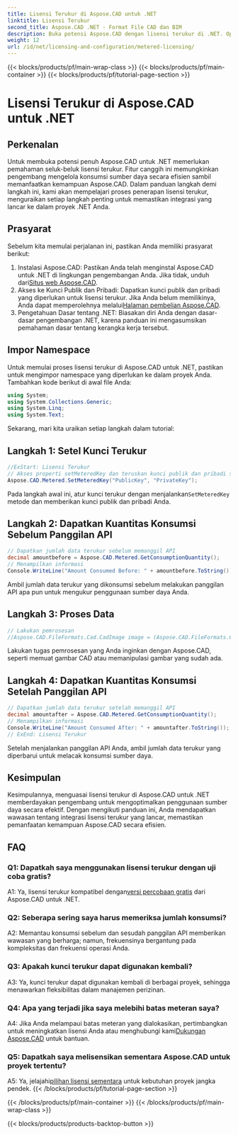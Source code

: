 ```yaml
---
title: Lisensi Terukur di Aspose.CAD untuk .NET
linktitle: Lisensi Terukur
second_title: Aspose.CAD .NET - Format File CAD dan BIM
description: Buka potensi Aspose.CAD dengan lisensi terukur di .NET. Optimalkan penggunaan sumber daya dengan lancar. Jelajahi panduan langkah demi langkah kami.
weight: 12
url: /id/net/licensing-and-configuration/metered-licensing/
---
```


{{< blocks/products/pf/main-wrap-class >}}
{{< blocks/products/pf/main-container >}}
{{< blocks/products/pf/tutorial-page-section >}}

# Lisensi Terukur di Aspose.CAD untuk .NET

## Perkenalan

Untuk membuka potensi penuh Aspose.CAD untuk .NET memerlukan pemahaman seluk-beluk lisensi terukur. Fitur canggih ini memungkinkan pengembang mengelola konsumsi sumber daya secara efisien sambil memanfaatkan kemampuan Aspose.CAD. Dalam panduan langkah demi langkah ini, kami akan mempelajari proses penerapan lisensi terukur, menguraikan setiap langkah penting untuk memastikan integrasi yang lancar ke dalam proyek .NET Anda.

## Prasyarat

Sebelum kita memulai perjalanan ini, pastikan Anda memiliki prasyarat berikut:
1.  Instalasi Aspose.CAD: Pastikan Anda telah menginstal Aspose.CAD untuk .NET di lingkungan pengembangan Anda. Jika tidak, unduh dari[Situs web Aspose.CAD](https://releases.aspose.com/cad/net/).
2.  Akses ke Kunci Publik dan Pribadi: Dapatkan kunci publik dan pribadi yang diperlukan untuk lisensi terukur. Jika Anda belum memilikinya, Anda dapat memperolehnya melalui[Halaman pembelian Aspose.CAD](https://purchase.aspose.com/buy).
3. Pengetahuan Dasar tentang .NET: Biasakan diri Anda dengan dasar-dasar pengembangan .NET, karena panduan ini mengasumsikan pemahaman dasar tentang kerangka kerja tersebut.

## Impor Namespace

Untuk memulai proses lisensi terukur di Aspose.CAD untuk .NET, pastikan untuk mengimpor namespace yang diperlukan ke dalam proyek Anda. Tambahkan kode berikut di awal file Anda:
```csharp
using System;
using System.Collections.Generic;
using System.Linq;
using System.Text;
```

Sekarang, mari kita uraikan setiap langkah dalam tutorial:

## Langkah 1: Setel Kunci Terukur

```csharp
//ExStart: Lisensi Terukur
// Akses properti setMeteredKey dan teruskan kunci publik dan pribadi sebagai parameter
Aspose.CAD.Metered.SetMeteredKey("PublicKey", "PrivateKey");
```

 Pada langkah awal ini, atur kunci terukur dengan menjalankan`SetMeteredKey` metode dan memberikan kunci publik dan pribadi Anda.

## Langkah 2: Dapatkan Kuantitas Konsumsi Sebelum Panggilan API

```csharp
// Dapatkan jumlah data terukur sebelum memanggil API
decimal amountbefore = Aspose.CAD.Metered.GetConsumptionQuantity();
// Menampilkan informasi
Console.WriteLine("Amount Consumed Before: " + amountbefore.ToString());
```

Ambil jumlah data terukur yang dikonsumsi sebelum melakukan panggilan API apa pun untuk mengukur penggunaan sumber daya Anda.

## Langkah 3: Proses Data

```csharp
// Lakukan pemrosesan
//Aspose.CAD.FileFormats.Cad.CadImage image = (Aspose.CAD.FileFormats.Cad.CadImage)Aspose.CAD.Image.load("BlockRefDgn.dwg");
```

Lakukan tugas pemrosesan yang Anda inginkan dengan Aspose.CAD, seperti memuat gambar CAD atau memanipulasi gambar yang sudah ada.

## Langkah 4: Dapatkan Kuantitas Konsumsi Setelah Panggilan API

```csharp
// Dapatkan jumlah data terukur setelah memanggil API
decimal amountafter = Aspose.CAD.Metered.GetConsumptionQuantity();
// Menampilkan informasi
Console.WriteLine("Amount Consumed After: " + amountafter.ToString());
// ExEnd: Lisensi Terukur
```

Setelah menjalankan panggilan API Anda, ambil jumlah data terukur yang diperbarui untuk melacak konsumsi sumber daya.

## Kesimpulan

Kesimpulannya, menguasai lisensi terukur di Aspose.CAD untuk .NET memberdayakan pengembang untuk mengoptimalkan penggunaan sumber daya secara efektif. Dengan mengikuti panduan ini, Anda mendapatkan wawasan tentang integrasi lisensi terukur yang lancar, memastikan pemanfaatan kemampuan Aspose.CAD secara efisien.

## FAQ

### Q1: Dapatkah saya menggunakan lisensi terukur dengan uji coba gratis?

 A1: Ya, lisensi terukur kompatibel dengan[versi percobaan gratis](https://releases.aspose.com/) dari Aspose.CAD untuk .NET.

### Q2: Seberapa sering saya harus memeriksa jumlah konsumsi?

A2: Memantau konsumsi sebelum dan sesudah panggilan API memberikan wawasan yang berharga; namun, frekuensinya bergantung pada kompleksitas dan frekuensi operasi Anda.

### Q3: Apakah kunci terukur dapat digunakan kembali?

A3: Ya, kunci terukur dapat digunakan kembali di berbagai proyek, sehingga menawarkan fleksibilitas dalam manajemen perizinan.

### Q4: Apa yang terjadi jika saya melebihi batas meteran saya?

 A4: Jika Anda melampaui batas meteran yang dialokasikan, pertimbangkan untuk meningkatkan lisensi Anda atau menghubungi kami[Dukungan Aspose.CAD](https://forum.aspose.com/c/cad/19) untuk bantuan.

### Q5: Dapatkah saya melisensikan sementara Aspose.CAD untuk proyek tertentu?

 A5: Ya, jelajahi[pilihan lisensi sementara](https://purchase.aspose.com/temporary-license/) untuk kebutuhan proyek jangka pendek.
{{< /blocks/products/pf/tutorial-page-section >}}

{{< /blocks/products/pf/main-container >}}
{{< /blocks/products/pf/main-wrap-class >}}

{{< blocks/products/products-backtop-button >}}
